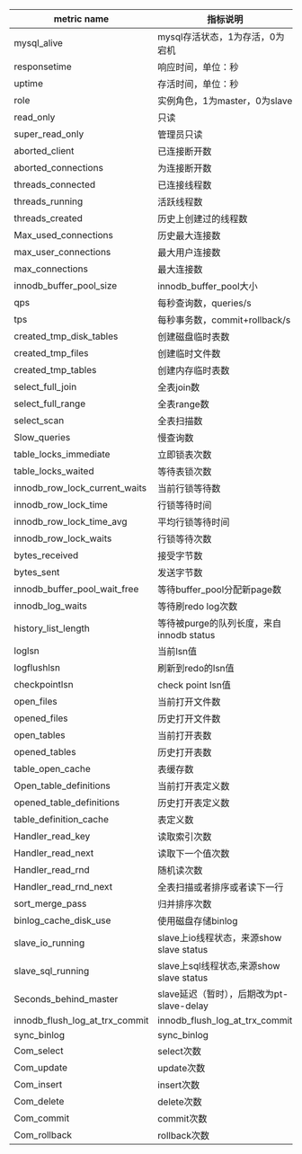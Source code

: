 | metric name                    | 指标说明                                  | 取值      | 类型    |
| ------------------------------ | ----------------------------------------- | --------- | ------- |
| mysql_alive                    | mysql存活状态，1为存活，0为宕机           | 自定义    | GAUGE   |
| responsetime                   | 响应时间，单位：秒                        | 自定义    | GAUGE   |
| uptime                         | 存活时间，单位：秒                        | status    | GAUGE   |
| role                           | 实例角色，1为master，0为slave             | 自定义    | GAUGE   |
| read_only                      | 只读                                      | variables | GAUGE   |
| super_read_only                | 管理员只读                                | variables | GAUGE   |
| aborted_client                 | 已连接断开数                              | status    | COUNTER |
| aborted_connections            | 为连接断开数                              | status    | COUNTER |
| threads_connected              | 已连接线程数                              | status    | GAUGE   |
| threads_running                | 活跃线程数                                | status    | GAUGE   |
| threads_created                | 历史上创建过的线程数                      | status    | COUNTER |
| Max_used_connections           | 历史最大连接数                            | status    | GAUGE   |
| max_user_connections           | 最大用户连接数                            | variables | GAUGE   |
| max_connections                | 最大连接数                                | variables | GAUGE   |
| innodb_buffer_pool_size        | innodb_buffer_pool大小                    | variables | GAUGE   |
| qps                            | 每秒查询数，queries/s                     | 自定义    | GAUGE   |
| tps                            | 每秒事务数，commit+rollback/s             | 自定义    | GAUGE   |
| created_tmp_disk_tables        | 创建磁盘临时表数                          | status    | COUNTER |
| created_tmp_files              | 创建临时文件数                            | status    | COUNTER |
| created_tmp_tables             | 创建内存临时表数                          | status    | COUNTER |
| select_full_join               | 全表join数                                | status    | COUNTER |
| select_full_range              | 全表range数                               | status    | COUNTER |
| select_scan                    | 全表扫描数                                | status    | COUNTER |
| Slow_queries                   | 慢查询数                                  | status    | COUNTER |
| table_locks_immediate          | 立即锁表次数                              | status    | GAUGE   |
| table_locks_waited             | 等待表锁次数                              | status    | COUNTER |
| innodb_row_lock_current_waits  | 当前行锁等待数                            | status    | GAUGE   |
| innodb_row_lock_time           | 行锁等待时间                              | status    | COUNTER |
| innodb_row_lock_time_avg       | 平均行锁等待时间                          | status    | GAUGE   |
| innodb_row_lock_waits          | 行锁等待次数                              | status    | COUNTER |
| bytes_received                 | 接受字节数                                | status    | COUNTER |
| bytes_sent                     | 发送字节数                                | status    | COUNTER |
| innodb_buffer_pool_wait_free   | 等待buffer_pool分配新page数               | status    | COUNTER |
| innodb_log_waits               | 等待刷redo log次数                        | status    | COUNTER |
| history_list_length            | 等待被purge的队列长度，来自innodb status  | 自定义    | GAUGE   |
| loglsn                         | 当前lsn值                                 | 自定义    | GAUGE   |
| logflushlsn                    | 刷新到redo的lsn值                         | 自定义    | GAUGE   |
| checkpointlsn                  | check point lsn值                         | 自定义    | GAUGE   |
| open_files                     | 当前打开文件数                            | status    | GAUGE   |
| opened_files                   | 历史打开文件数                            | status    | COUNTER |
| open_tables                    | 当前打开表数                              | status    | GAUGE   |
| opened_tables                  | 历史打开表数                              | status    | COUNTER |
| table_open_cache               | 表缓存数                                  | variables | GAUGE   |
| Open_table_definitions         | 当前打开表定义数                          | status    | GAUGE   |
| opened_table_definitions       | 历史打开表定义数                          | status    | COUNTER |
| table_definition_cache         | 表定义数                                  | variables | GAUGE   |
| Handler_read_key               | 读取索引次数                              | status    | COUNTER |
| Handler_read_next              | 读取下一个值次数                          | status    | COUNTER |
| Handler_read_rnd               | 随机读次数                                | status    | COUNTER |
| Handler_read_rnd_next          | 全表扫描或者排序或者读下一行              | status    | COUNTER |
| sort_merge_pass                | 归并排序次数                              | status    | COUNTER |
| binlog_cache_disk_use          | 使用磁盘存储binlog                        | status    | COUNTER |
| slave_io_running               | slave上io线程状态，来源show slave status  | 自定义    | GAUGE   |
| slave_sql_running              | slave上sql线程状态,来源show slave status  | 自定义    | GAUGE   |
| Seconds_behind_master          | slave延迟（暂时），后期改为pt-slave-delay | 自定义    | GAUGE   |
| innodb_flush_log_at_trx_commit | innodb_flush_log_at_trx_commit            | variables | GAUGE   |
| sync_binlog                    | sync_binlog                               | variables | GAUGE   |
| Com_select                     | select次数                                | status    | COUNTER |
| Com_update                     | update次数                                | status    | COUNTER |
| Com_insert                     | insert次数                                | status    | COUNTER |
| Com_delete                     | delete次数                                | status    | COUNTER |
| Com_commit                     | commit次数                                | status    | COUNTER |
| Com_rollback                   | rollback次数                              | status    | COUNTER |

